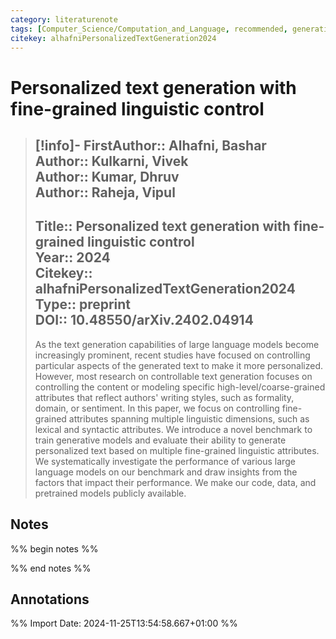 ```yaml
---
category: literaturenote
tags: [Computer_Science/Computation_and_Language, recommended, generation_steering]
citekey: alhafniPersonalizedTextGeneration2024
---
```

# Personalized text generation with fine-grained linguistic control

> [!info]-
> **FirstAuthor**:: Alhafni, Bashar  
> **Author**:: Kulkarni, Vivek  
> **Author**:: Kumar, Dhruv  
> **Author**:: Raheja, Vipul  
> ---    
> **Title**:: Personalized text generation with fine-grained linguistic control  
> **Year**:: 2024   
> **Citekey**:: alhafniPersonalizedTextGeneration2024  
> **Type**:: preprint  
> **DOI**:: 10.48550/arXiv.2402.04914
> ---
> As the text generation capabilities of large language models become increasingly prominent, recent studies have focused on controlling particular aspects of the generated text to make it more personalized. However, most research on controllable text generation focuses on controlling the content or modeling specific high-level/coarse-grained attributes that reflect authors' writing styles, such as formality, domain, or sentiment. In this paper, we focus on controlling fine-grained attributes spanning multiple linguistic dimensions, such as lexical and syntactic attributes. We introduce a novel benchmark to train generative models and evaluate their ability to generate personalized text based on multiple fine-grained linguistic attributes. We systematically investigate the performance of various large language models on our benchmark and draw insights from the factors that impact their performance. We make our code, data, and pretrained models publicly available.

## Notes
%% begin notes %%

%% end notes %%

## Annotations



%% Import Date: 2024-11-25T13:54:58.667+01:00 %%
